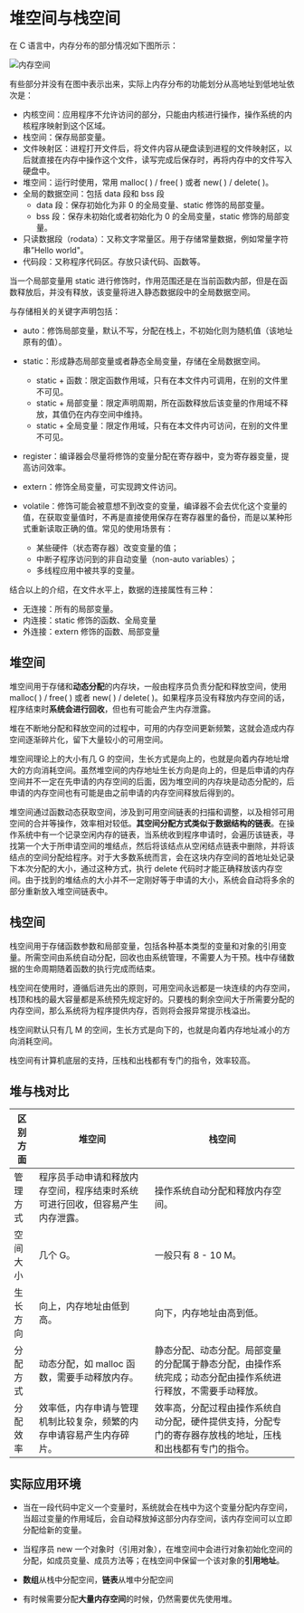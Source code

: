 # 堆空间与栈空间

在 C 语言中，内存分布的部分情况如下图所示：

![内存空间](https://img-blog.csdnimg.cn/20200720212123222.png?x-oss-process=image/watermark,type_ZmFuZ3poZW5naGVpdGk,shadow_10,text_aHR0cHM6Ly9ibG9nLmNzZG4ubmV0L3NpbmF0XzM2NjQ1Mzg0,size_16,color_FFFFFF,t_70#pic_center)

有些部分并没有在图中表示出来，实际上内存分布的功能划分从高地址到低地址依次是：

* 内核空间：应用程序不允许访问的部分，只能由内核进行操作，操作系统的内核程序映射到这个区域。
* 栈空间：保存局部变量。
* 文件映射区：进程打开文件后，将文件内容从硬盘读到进程的文件映射区，以后就直接在内存中操作这个文件，读写完成后保存时，再将内存中的文件写入硬盘中。
* 堆空间：运行时使用，常用 malloc( ) / free( ) 或者 new( ) / delete( )。
* 全局的数据空间：包括 data 段和 bss 段
    * data 段：保存初始化为非 0 的全局变量、static 修饰的局部变量。
    * bss 段：保存未初始化或者初始化为 0 的全局变量，static 修饰的局部变量。
* 只读数据段（rodata）：又称文字常量区。用于存储常量数据，例如常量字符串”Hello world"。
* 代码段：又称程序代码区。存放只读代码、函数等。



当一个局部变量用 static 进行修饰时，作用范围还是在当前函数内部，但是在函数释放后，并没有释放，该变量将进入静态数据段中的全局数据空间。

与存储相关的关键字声明包括：

* auto：修饰局部变量，默认不写，分配在栈上，不初始化则为随机值（该地址原有的值）。
* static：形成静态局部变量或者静态全局变量，存储在全局数据空间。
    * static + 函数：限定函数作用域，只有在本文件内可调用，在别的文件里不可见。
    * static + 局部变量：限定声明周期，所在函数释放后该变量的作用域不释放，其值仍在内存空间中维持。
    * static + 全局变量：限定作用域，只有在本文件内可访问，在别的文件里不可见。

* register：编译器会尽量将修饰的变量分配在寄存器中，变为寄存器变量，提高访问效率。
* extern：修饰全局变量，可实现跨文件访问。
* volatile：修饰可能会被意想不到改变的变量，编译器不会去优化这个变量的值，在获取变量值时，不再是直接使用保存在寄存器里的备份，而是以某种形式重新读取正确的值。常见的使用场景有：
    * 某些硬件（状态寄存器）改变变量的值；
    * 中断子程序访问到的非自动变量（non-auto variables）；
    * 多线程应用中被共享的变量。

结合以上的介绍，在文件水平上，数据的连接属性有三种：

* 无连接：所有的局部变量。
* 内连接：static 修饰的函数、全局变量
* 外连接：extern 修饰的函数、局部变量



## 堆空间

堆空间用于存储和**动态分配**的内存块，一般由程序员负责分配和释放空间，使用 malloc( ) / free( ) 或者 new( ) / delete( )。如果程序员没有释放内存空间的话，程序结束时**系统会进行回收**，但也有可能会产生内存泄露。

堆在不断地分配和释放空间的过程中，可用的内存空间更新频繁，这就会造成内存空间逐渐碎片化，留下大量较小的可用空间。

堆空间理论上的大小有几 G 的空间，生长方式是向上的，也就是向着内存地址增大的方向消耗空间。虽然堆空间的内存地址生长方向是向上的，但是后申请的内存空间并不一定在先申请的内存空间的后面，因为堆空间的内存块是动态分配的，后申请的内存空间也有可能是由之前申请的内存空间释放后得到的。

堆空间通过函数动态获取空间，涉及到可用空间链表的扫描和调整，以及相邻可用空间的合并等操作，效率相对较低。**其空间分配方式类似于数据结构的链表**。在操作系统中有一个记录空闲内存的链表，当系统收到程序申请时，会遍历该链表，寻找第一个大于所申请空间的堆结点，然后将该结点从空闲结点链表中删除，并将该结点的空间分配给程序。对于大多数系统而言，会在这块内存空间的首地址处记录下本次分配的大小，通过这种方式，执行 delete 代码时才能正确释放该内存空间。由于找到的堆结点的大小并不一定刚好等于申请的大小，系统会自动将多余的部分重新放入堆空间链表中。



## 栈空间

栈空间用于存储函数参数和局部变量，包括各种基本类型的变量和对象的引用变量。所需空间由系统自动分配，回收也由系统管理，不需要人为干预。栈中存储数据的生命周期随着函数的执行完成而结束。

栈空间在使用时，遵循后进先出的原则，可用空间永远都是一块连续的内存空间，栈顶和栈的最大容量都是系统预先规定好的。只要栈的剩余空间大于所需要分配的内存空间，那么系统将为程序提供内存，否则将会报异常提示栈溢出。

栈空间默认只有几 M 的空间，生长方式是向下的，也就是向着内存地址减小的方向消耗空间。

栈空间有计算机底层的支持，压栈和出栈都有专门的指令，效率较高。



## 堆与栈对比

| 区别方面 | 堆空间                                                       | 栈空间                                                       |
| -------- | ------------------------------------------------------------ | ------------------------------------------------------------ |
| 管理方式 | 程序员手动申请和释放内存空间，程序结束时系统可进行回收，但容易产生内存泄露。 | 操作系统自动分配和释放内存空间。                             |
| 空间大小 | 几个 G。                                                     | 一般只有 8 - 10 M。                                          |
| 生长方向 | 向上，内存地址由低到高。                                     | 向下，内存地址由高到低。                                     |
| 分配方式 | 动态分配，如 malloc 函数，需要手动释放内存。                 | 静态分配、动态分配。局部变量的分配属于静态分配，由操作系统完成；动态分配由操作系统进行释放，不需要手动释放。 |
| 分配效率 | 效率低，内存申请与管理机制比较复杂，频繁的内存申请容易产生内存碎片。 | 效率高，分配过程由操作系统自动分配，硬件提供支持，分配专门的寄存器存放栈的地址，压栈和出栈都有专门的指令。 |



## 实际应用环境

* 当在一段代码中定义一个变量时，系统就会在栈中为这个变量分配内存空间，当超过变量的作用域后，会自动释放掉这部分内存空间，该内存空间可以立即分配给新的变量。

* 当程序员 new 一个对象时（引用对象），在堆空间中会进行对象初始化空间的分配，如成员变量、成员方法等；在栈空间中保留一个该对象的**引用地址**。
* **数组**从栈中分配空间，**链表**从堆中分配空间
* 有时候需要分配**大量内存空间**的时候，仍然需要优先使用堆。

